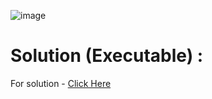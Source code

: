![image](https://user-images.githubusercontent.com/68263452/116579418-fe4dca00-a92f-11eb-9250-4a6d778e24c1.png)

# Solution (Executable) :
For solution - [Click Here](https://onecompiler.com/c/3ww2mtp4m)
